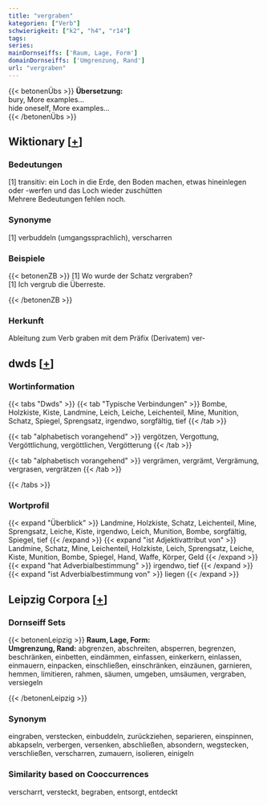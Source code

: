 ```yaml
---
title: "vergraben"
kategorien: ["Verb"]
schwierigkeit: ["k2", "h4", "r14"]
tags:
series:
mainDornseiffs: ['Raum, Lage, Form']
domainDornseiffs: ['Umgrenzung, Rand']
url: "vergraben"
---
```


{{< betonenÜbs >}}
**Übersetzung:**  
bury, More examples...  
hide oneself, More examples...  
{{< /betonenÜbs >}}

## Wiktionary [[+](https://de.wiktionary.org/wiki/vergraben)]

### Bedeutungen
[1] transitiv: ein Loch in die Erde, den Boden machen, etwas hineinlegen oder -werfen und das Loch wieder zuschütten  
Mehrere Bedeutungen fehlen noch.  

### Synonyme
[1] verbuddeln (umgangssprachlich), verscharren  

### Beispiele
{{< betonenZB >}}
[1] Wo wurde der Schatz vergraben?  
[1] Ich vergrub die Überreste.  

{{< /betonenZB >}}
### Herkunft
Ableitung zum Verb graben mit dem Präfix (Derivatem) ver-  



## dwds [[+](https://www.dwds.de/wb/vergraben)]

### Wortinformation
{{< tabs "Dwds" >}}
{{< tab "Typische Verbindungen" >}}
Bombe, Holzkiste, Kiste, Landmine, Leich, Leiche, Leichenteil, Mine, Munition, Schatz, Spiegel, Sprengsatz, irgendwo, sorgfältig, tief
{{< /tab >}}

{{< tab "alphabetisch vorangehend" >}}
vergötzen, Vergottung, Vergöttlichung, vergöttlichen, Vergötterung
{{< /tab >}}

{{< tab "alphabetisch vorangehend" >}}
vergrämen, vergrämt, Vergrämung, vergrasen, vergrätzen
{{< /tab >}}

{{< /tabs >}}

### Wortprofil
{{< expand "Überblick" >}} Landmine, Holzkiste, Schatz, Leichenteil, Mine, Sprengsatz, Leiche, Kiste, irgendwo, Leich, Munition, Bombe, sorgfältig, Spiegel, tief {{< /expand >}}
{{< expand "ist Adjektivattribut von" >}} Landmine, Schatz, Mine, Leichenteil, Holzkiste, Leich, Sprengsatz, Leiche, Kiste, Munition, Bombe, Spiegel, Hand, Waffe, Körper, Geld {{< /expand >}}
{{< expand "hat Adverbialbestimmung" >}} irgendwo, tief {{< /expand >}}
{{< expand "ist Adverbialbestimmung von" >}} liegen {{< /expand >}}

## Leipzig Corpora [[+](https://corpora.uni-leipzig.de/en/res?word=vergraben&corpusId=deu_newscrawl-public_2018)]

### Dornseiff Sets
{{< betonenLeipzig >}}
**Raum, Lage, Form:**  
**Umgrenzung, Rand:** abgrenzen, abschreiten, absperren, begrenzen, beschränken, einbetten, eindämmen, einfassen, einkerkern, einlassen, einmauern, einpacken, einschließen, einschränken, einzäunen, garnieren, hemmen, limitieren, rahmen, säumen, umgeben, umsäumen, vergraben, versiegeln  

{{< /betonenLeipzig >}}

### Synonym
eingraben, verstecken, einbuddeln, zurückziehen, separieren, einspinnen, abkapseln, verbergen, versenken, abschließen, absondern, wegstecken, verschließen, verscharren, zumauern, isolieren, einigeln


### Similarity based on Cooccurrences
verscharrt, versteckt, begraben, entsorgt, entdeckt

